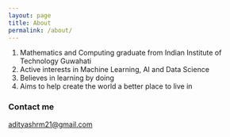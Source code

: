 ```yaml
---
layout: page
title: About
permalink: /about/
---
```


1. Mathematics and Computing graduate from Indian Institute of Technology Guwahati
2. Active interests in Machine Learning, AI and Data Science
3. Believes in learning by doing
4. Aims to help create the world a better place to live in

### Contact me

[adityashrm21@gmail.com](mailto:adityashrm21@gmail.com)
